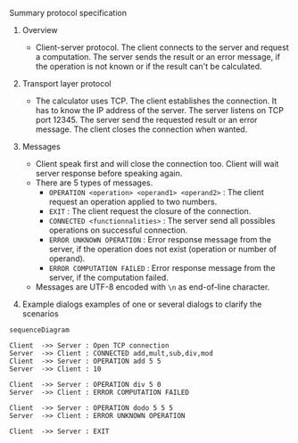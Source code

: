 Summary protocol specification

1. Overview

   - Client-server protocol. The client connects to the server and request a computation. The server sends the result or an error message, if the operation is not known or if the result can't be calculated.

2. Transport layer protocol

   - The calculator uses TCP. The client establishes the connection. It has to know the IP address of the server. The server listens on TCP port 12345. The server send the requested result or an error message. The client closes the connection when wanted.

3. Messages
   - Client speak first and will close the connection too. Client will wait server response before speaking again.
   - There are 5 types of messages.
     - `OPERATION <operation> <operand1> <operand2>` : The client request an operation applied to two numbers.
     - `EXIT` : The client request the closure of the connection. 
     - `CONNECTED <functionnalities>` : The server send all possibles operations on successful connection.
     - `ERROR UNKNOWN OPERATION` : Error response message from the server, if the operation does not exist (operation or number of operand).
     - `ERROR COMPUTATION FAILED` :  Error response message from the server, if the computation failed.
   - Messages are UTF-8 encoded with `\n` as end-of-line character.

4. Example dialogs examples of one or several  dialogs to clarify the scenarios

```mermaid
sequenceDiagram

Client  ->> Server : Open TCP connection
Server  ->> Client : CONNECTED add,mult,sub,div,mod
Client  ->> Server : OPERATION add 5 5
Server  ->> Client : 10

Client  ->> Server : OPERATION div 5 0
Server  ->> Client : ERROR COMPUTATION FAILED

Client  ->> Server : OPERATION dodo 5 5 5
Server  ->> Client : ERROR UNKNOWN OPERATION

Client  ->> Server : EXIT
```
